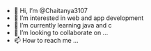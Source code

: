 - 👋 Hi, I’m @Chaitanya3107
- 👀 I’m interested in web and app development 
- 🌱 I’m currently learning java and c
- 💞️ I’m looking to collaborate on ...
- 📫 How to reach me ...

<!---
Chaitanya3107/Chaitanya3107 is a ✨ special ✨ repository because its `README.md` (this file) appears on your GitHub profile.
You can click the Preview link to take a look at your changes.
--->
